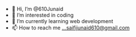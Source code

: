 - 👋 Hi, I’m @610Junaid
- 👀 I’m interested in coding
- 🌱 I’m currently learning web development
- 📫 How to reach me ...saifijunaid610@gmail.com

<!---
610Junaid/610Junaid is a ✨ special ✨ repository because its `README.md` (this file) appears on your GitHub profile.
You can click the Preview link to take a look at your changes.
--->
